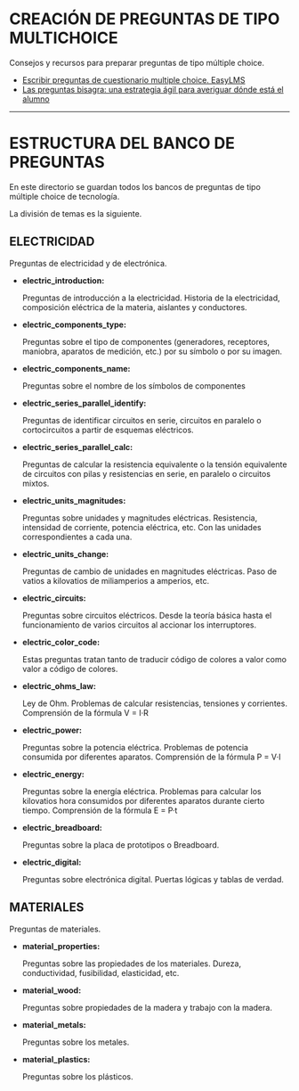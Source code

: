 ﻿CREACIÓN DE PREGUNTAS DE TIPO MULTICHOICE
=========================================

Consejos y recursos para preparar preguntas de tipo múltiple choice.

* [Escribir preguntas de cuestionario multiple choice. EasyLMS](https://www.onlinequizcreator.com/es/centro-de-conocimiento/centro-de-conocimiento/escribir-preguntas-de-cuestionario-multiple-choice/item146)
* [Las preguntas bisagra: una estrategia ágil para averiguar dónde está el alumno](https://practicareflexiva.pro/las-preguntas-bisagra-una-estrategia-agil-para-averiguar-donde-esta-el-alumno/)


---


ESTRUCTURA DEL BANCO DE PREGUNTAS
=================================

En este directorio se guardan todos los bancos de preguntas 
de tipo múltiple choice de tecnología.

La división de temas es la siguiente.

ELECTRICIDAD
------------
Preguntas de electricidad y de electrónica.

- **electric_introduction:**
  
  Preguntas de introducción a la electricidad. Historia
  de la electricidad, composición eléctrica de la materia, aislantes y 
  conductores.

- **electric_components_type:**
  
  Preguntas sobre el tipo de componentes (generadores, receptores, maniobra,
  aparatos de medición, etc.) por su símbolo o por su imagen.

- **electric_components_name:**
  
  Preguntas sobre el nombre de los símbolos de componentes

- **electric_series_parallel_identify:**
  
  Preguntas de identificar circuitos en serie, circuitos en paralelo o 
  cortocircuitos a partir de esquemas eléctricos.

- **electric_series_parallel_calc:**
  
  Preguntas de calcular la resistencia equivalente o la tensión equivalente de 
  circuitos con pilas y resistencias en serie, en paralelo o circuitos mixtos.

- **electric_units_magnitudes:**
  
  Preguntas sobre unidades y magnitudes eléctricas. Resistencia, 
  intensidad de corriente, potencia eléctrica, etc. 
  Con las unidades correspondientes a cada una.

- **electric_units_change:**
  
  Preguntas de cambio de unidades en magnitudes eléctricas.
  Paso de vatios a kilovatios de miliamperios a amperios, etc.

- **electric_circuits:**
  
  Preguntas sobre circuitos eléctricos. Desde la teoría básica hasta
  el funcionamiento de varios circuitos al accionar los interruptores.

- **electric_color_code:**
  
  Estas preguntas tratan tanto de traducir código de colores a valor como
  valor a código de colores.

- **electric_ohms_law:**
  
  Ley de Ohm. Problemas de calcular resistencias, tensiones y corrientes.
  Comprensión de la fórmula V = I·R

- **electric_power:**
  
  Preguntas sobre la potencia eléctrica.
  Problemas de potencia consumida por diferentes aparatos.
  Comprensión de la fórmula P = V·I

- **electric_energy:**
  
  Preguntas sobre la energía eléctrica. Problemas para calcular los 
  kilovatios hora consumidos por diferentes aparatos durante cierto tiempo.
  Comprensión de la fórmula E = P·t

- **electric_breadboard:**
  
  Preguntas sobre la placa de prototipos o Breadboard.

- **electric_digital:**
  
  Preguntas sobre electrónica digital. Puertas lógicas y tablas de verdad.


MATERIALES
----------
Preguntas de materiales.

- **material_properties:**
  
  Preguntas sobre las propiedades de los materiales. 
  Dureza, conductividad, fusibilidad, elasticidad, etc.


- **material_wood:**
  
  Preguntas sobre propiedades de la madera y 
  trabajo con la madera.


- **material_metals:**
  
  Preguntas sobre los metales.


- **material_plastics:**
  
  Preguntas sobre los plásticos.
